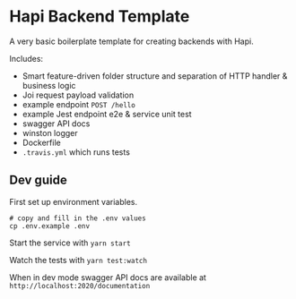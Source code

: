 # Hapi Backend Template

A very basic boilerplate template for creating backends with Hapi.

Includes:

- Smart feature-driven folder structure and separation of HTTP handler & business logic
- Joi request payload validation
- example endpoint `POST /hello`
- example Jest endpoint e2e & service unit test
- swagger API docs
- winston logger
- Dockerfile
- `.travis.yml` which runs tests

## Dev guide

First set up environment variables.

```
# copy and fill in the .env values
cp .env.example .env
```

Start the service with `yarn start`

Watch the tests with `yarn test:watch`

When in dev mode swagger API docs are available at `http://localhost:2020/documentation`
